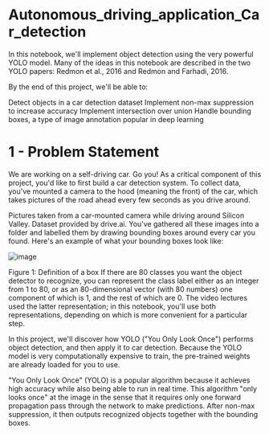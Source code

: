 # Autonomous_driving_application_Car_detection

In this notebook, we'll implement object detection using the very powerful YOLO model. Many of the ideas in this notebook are described in the two YOLO papers: Redmon et al., 2016 and Redmon and Farhadi, 2016.

By the end of this project, we'll be able to:

Detect objects in a car detection dataset
Implement non-max suppression to increase accuracy
Implement intersection over union
Handle bounding boxes, a type of image annotation popular in deep learning

# 1 - Problem Statement
We are working on a self-driving car. Go you! As a critical component of this project, you'd like to first build a car detection system. To collect data, you've mounted a camera to the hood (meaning the front) of the car, which takes pictures of the road ahead every few seconds as you drive around.

Pictures taken from a car-mounted camera while driving around Silicon Valley.
Dataset provided by drive.ai.
You've gathered all these images into a folder and labelled them by drawing bounding boxes around every car you found. Here's an example of what your bounding boxes look like:

![image](https://github.com/user-attachments/assets/69f263e2-94b1-4db3-80dd-06c0970ca4e1)


Figure 1: Definition of a box
If there are 80 classes you want the object detector to recognize, you can represent the class label 
 either as an integer from 1 to 80, or as an 80-dimensional vector (with 80 numbers) one component of which is 1, and the rest of which are 0. The video lectures used the latter representation; in this notebook, you'll use both representations, depending on which is more convenient for a particular step.

In this project, we'll discover how YOLO ("You Only Look Once") performs object detection, and then apply it to car detection. Because the YOLO model is very computationally expensive to train, the pre-trained weights are already loaded for you to use.

"You Only Look Once" (YOLO) is a popular algorithm because it achieves high accuracy while also being able to run in real time. This algorithm "only looks once" at the image in the sense that it requires only one forward propagation pass through the network to make predictions. After non-max suppression, it then outputs recognized objects together with the bounding boxes.
